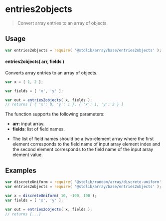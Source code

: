 <!--

@license Apache-2.0

Copyright (c) 2025 The Stdlib Authors.

Licensed under the Apache License, Version 2.0 (the "License");
you may not use this file except in compliance with the License.
You may obtain a copy of the License at

   http://www.apache.org/licenses/LICENSE-2.0

Unless required by applicable law or agreed to in writing, software
distributed under the License is distributed on an "AS IS" BASIS,
WITHOUT WARRANTIES OR CONDITIONS OF ANY KIND, either express or implied.
See the License for the specific language governing permissions and
limitations under the License.

-->

# entries2objects

> Convert array entries to an array of objects.

<section class="usage">

## Usage

```javascript
var entries2objects = require( '@stdlib/array/base/entries2objects' );
```

#### entries2objects( arr, fields )

Converts array entries to an array of objects.

```javascript
var x = [ 1, 2 ];

var fields = [ 'x', 'y' ];

var out = entries2objects( x, fields );
// returns [ { 'x': 0, 'y': 1 }, { 'x': 1, 'y': 2 } ]
```

The function supports the following parameters:

-   **arr**: input array.
-   **fields**: list of field names.

</section>

<!-- /.usage -->

<section class="notes">

-   The list of field names should be a two-element array where the first element corresponds to the field name of input array element index and the second element corresponds to the field name of the input array element value.

</section>

<!-- /.notes -->

<section class="examples">

## Examples

<!-- eslint no-undef: "error" -->

```javascript
var discreteUniform = require( '@stdlib/random/array/discrete-uniform' );
var entries2objects = require( '@stdlib/array/base/entries2objects' );

var x = discreteUniform( 10, -100, 100 );
var fields = [ 'x', 'y' ];

var out = entries2objects( x, fields );
// returns [...]
```

</section>

<!-- /.examples -->

<!-- Section for related `stdlib` packages. Do not manually edit this section, as it is automatically populated. -->

<section class="related">

</section>

<!-- /.related -->

<!-- Section for all links. Make sure to keep an empty line after the `section` element and another before the `/section` close. -->

<section class="links">

</section>

<!-- /.links -->
